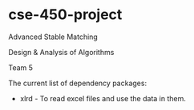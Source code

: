 # cse-450-project

Advanced Stable Matching

Design & Analysis of Algorithms

Team 5

The current list of dependency packages:
 * xlrd - To read excel files and use the data in them.